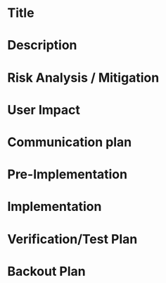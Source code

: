 # Title


# Description


# Risk Analysis / Mitigation


# User Impact


# Communication plan 

# Pre-Implementation

# Implementation

# Verification/Test Plan

# Backout Plan

